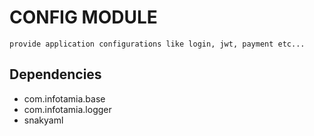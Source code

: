 # CONFIG MODULE
```
provide application configurations like login, jwt, payment etc...
```
## Dependencies
- com.infotamia.base
- com.infotamia.logger
- snakyaml